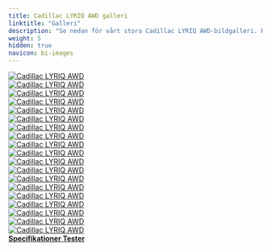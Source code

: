 ```yaml
---
title: Cadillac LYRIQ AWD galleri
linktitle: "Galleri"
description: "Se nedan för vårt stora Cadillac LYRIQ AWD-bildgalleri. Klicka på bilderna för högupplösta versioner."
weight: 5
hidden: true
navicon: bi-images
---
```

<!-- markdownlint-disable MD033 -->
<div class="row" id ="my-gallery">
	<div class="pswp-grid-item col-6 col-md-4">
		<a href="https://media.evkx.net/multimedia/models/cadillac/lyriq/lyriq_awd/chargeport_1.jpg"
data-pswp-src="https://media.evkx.net/multimedia/models/cadillac/lyriq/lyriq_awd/chargeport_1.jpg"
data-pswp-width="3000"
data-pswp-height="1687" 
target="_blank">
			<img src="https://media.evkx.net/multimedia/models/cadillac/lyriq/lyriq_awd/chargeport_1_xst.jpg" alt="Cadillac LYRIQ AWD" class="img-fluid " />
		</a>
	</div>
	<div class="pswp-grid-item col-6 col-md-4">
		<a href="https://media.evkx.net/multimedia/models/cadillac/lyriq/lyriq_awd/exterior_1.jpg"
data-pswp-src="https://media.evkx.net/multimedia/models/cadillac/lyriq/lyriq_awd/exterior_1.jpg"
data-pswp-width="3000"
data-pswp-height="2249" 
target="_blank">
			<img src="https://media.evkx.net/multimedia/models/cadillac/lyriq/lyriq_awd/exterior_1_xst.jpg" alt="Cadillac LYRIQ AWD" class="img-fluid " />
		</a>
	</div>
	<div class="pswp-grid-item col-6 col-md-4">
		<a href="https://media.evkx.net/multimedia/models/cadillac/lyriq/lyriq_awd/exterior_2.jpg"
data-pswp-src="https://media.evkx.net/multimedia/models/cadillac/lyriq/lyriq_awd/exterior_2.jpg"
data-pswp-width="3000"
data-pswp-height="2249" 
target="_blank">
			<img src="https://media.evkx.net/multimedia/models/cadillac/lyriq/lyriq_awd/exterior_2_xst.jpg" alt="Cadillac LYRIQ AWD" class="img-fluid " />
		</a>
	</div>
	<div class="pswp-grid-item col-6 col-md-4">
		<a href="https://media.evkx.net/multimedia/models/cadillac/lyriq/lyriq_awd/exterior_3.jpg"
data-pswp-src="https://media.evkx.net/multimedia/models/cadillac/lyriq/lyriq_awd/exterior_3.jpg"
data-pswp-width="3000"
data-pswp-height="2000" 
target="_blank">
			<img src="https://media.evkx.net/multimedia/models/cadillac/lyriq/lyriq_awd/exterior_3_xst.jpg" alt="Cadillac LYRIQ AWD" class="img-fluid " />
		</a>
	</div>
	<div class="pswp-grid-item col-6 col-md-4">
		<a href="https://media.evkx.net/multimedia/models/cadillac/lyriq/lyriq_awd/frontseats_1.jpg"
data-pswp-src="https://media.evkx.net/multimedia/models/cadillac/lyriq/lyriq_awd/frontseats_1.jpg"
data-pswp-width="3000"
data-pswp-height="2700" 
target="_blank">
			<img src="https://media.evkx.net/multimedia/models/cadillac/lyriq/lyriq_awd/frontseats_1_xst.jpg" alt="Cadillac LYRIQ AWD" class="img-fluid " />
		</a>
	</div>
	<div class="pswp-grid-item col-6 col-md-4">
		<a href="https://media.evkx.net/multimedia/models/cadillac/lyriq/lyriq_awd/frontseats_2.jpg"
data-pswp-src="https://media.evkx.net/multimedia/models/cadillac/lyriq/lyriq_awd/frontseats_2.jpg"
data-pswp-width="3000"
data-pswp-height="1687" 
target="_blank">
			<img src="https://media.evkx.net/multimedia/models/cadillac/lyriq/lyriq_awd/frontseats_2_xst.jpg" alt="Cadillac LYRIQ AWD" class="img-fluid " />
		</a>
	</div>
	<div class="pswp-grid-item col-6 col-md-4">
		<a href="https://media.evkx.net/multimedia/models/cadillac/lyriq/lyriq_awd/glassroof_1.jpg"
data-pswp-src="https://media.evkx.net/multimedia/models/cadillac/lyriq/lyriq_awd/glassroof_1.jpg"
data-pswp-width="3000"
data-pswp-height="1697" 
target="_blank">
			<img src="https://media.evkx.net/multimedia/models/cadillac/lyriq/lyriq_awd/glassroof_1_xst.jpg" alt="Cadillac LYRIQ AWD" class="img-fluid " />
		</a>
	</div>
	<div class="pswp-grid-item col-6 col-md-4">
		<a href="https://media.evkx.net/multimedia/models/cadillac/lyriq/lyriq_awd/glassroof_2.jpg"
data-pswp-src="https://media.evkx.net/multimedia/models/cadillac/lyriq/lyriq_awd/glassroof_2.jpg"
data-pswp-width="3000"
data-pswp-height="1687" 
target="_blank">
			<img src="https://media.evkx.net/multimedia/models/cadillac/lyriq/lyriq_awd/glassroof_2_xst.jpg" alt="Cadillac LYRIQ AWD" class="img-fluid " />
		</a>
	</div>
	<div class="pswp-grid-item col-6 col-md-4">
		<a href="https://media.evkx.net/multimedia/models/cadillac/lyriq/lyriq_awd/headlights_1.jpg"
data-pswp-src="https://media.evkx.net/multimedia/models/cadillac/lyriq/lyriq_awd/headlights_1.jpg"
data-pswp-width="3000"
data-pswp-height="1973" 
target="_blank">
			<img src="https://media.evkx.net/multimedia/models/cadillac/lyriq/lyriq_awd/headlights_1_xst.jpg" alt="Cadillac LYRIQ AWD" class="img-fluid " />
		</a>
	</div>
	<div class="pswp-grid-item col-6 col-md-4">
		<a href="https://media.evkx.net/multimedia/models/cadillac/lyriq/lyriq_awd/interior_1.jpg"
data-pswp-src="https://media.evkx.net/multimedia/models/cadillac/lyriq/lyriq_awd/interior_1.jpg"
data-pswp-width="3000"
data-pswp-height="1999" 
target="_blank">
			<img src="https://media.evkx.net/multimedia/models/cadillac/lyriq/lyriq_awd/interior_1_xst.jpg" alt="Cadillac LYRIQ AWD" class="img-fluid " />
		</a>
	</div>
	<div class="pswp-grid-item col-6 col-md-4">
		<a href="https://media.evkx.net/multimedia/models/cadillac/lyriq/lyriq_awd/interior_2.jpg"
data-pswp-src="https://media.evkx.net/multimedia/models/cadillac/lyriq/lyriq_awd/interior_2.jpg"
data-pswp-width="3000"
data-pswp-height="2000" 
target="_blank">
			<img src="https://media.evkx.net/multimedia/models/cadillac/lyriq/lyriq_awd/interior_2_xst.jpg" alt="Cadillac LYRIQ AWD" class="img-fluid " />
		</a>
	</div>
	<div class="pswp-grid-item col-6 col-md-4">
		<a href="https://media.evkx.net/multimedia/models/cadillac/lyriq/lyriq_awd/main_1.jpg"
data-pswp-src="https://media.evkx.net/multimedia/models/cadillac/lyriq/lyriq_awd/main_1.jpg"
data-pswp-width="3000"
data-pswp-height="2249" 
target="_blank">
			<img src="https://media.evkx.net/multimedia/models/cadillac/lyriq/lyriq_awd/main_1_xst.jpg" alt="Cadillac LYRIQ AWD" class="img-fluid " />
		</a>
	</div>
	<div class="pswp-grid-item col-6 col-md-4">
		<a href="https://media.evkx.net/multimedia/models/cadillac/lyriq/lyriq_awd/rearlights_1.jpg"
data-pswp-src="https://media.evkx.net/multimedia/models/cadillac/lyriq/lyriq_awd/rearlights_1.jpg"
data-pswp-width="3000"
data-pswp-height="2249" 
target="_blank">
			<img src="https://media.evkx.net/multimedia/models/cadillac/lyriq/lyriq_awd/rearlights_1_xst.jpg" alt="Cadillac LYRIQ AWD" class="img-fluid " />
		</a>
	</div>
	<div class="pswp-grid-item col-6 col-md-4">
		<a href="https://media.evkx.net/multimedia/models/cadillac/lyriq/lyriq_awd/screens_1.jpg"
data-pswp-src="https://media.evkx.net/multimedia/models/cadillac/lyriq/lyriq_awd/screens_1.jpg"
data-pswp-width="3000"
data-pswp-height="2000" 
target="_blank">
			<img src="https://media.evkx.net/multimedia/models/cadillac/lyriq/lyriq_awd/screens_1_xst.jpg" alt="Cadillac LYRIQ AWD" class="img-fluid " />
		</a>
	</div>
	<div class="pswp-grid-item col-6 col-md-4">
		<a href="https://media.evkx.net/multimedia/models/cadillac/lyriq/lyriq_awd/screens_2.jpg"
data-pswp-src="https://media.evkx.net/multimedia/models/cadillac/lyriq/lyriq_awd/screens_2.jpg"
data-pswp-width="3000"
data-pswp-height="2000" 
target="_blank">
			<img src="https://media.evkx.net/multimedia/models/cadillac/lyriq/lyriq_awd/screens_2_xst.jpg" alt="Cadillac LYRIQ AWD" class="img-fluid " />
		</a>
	</div>
	<div class="pswp-grid-item col-6 col-md-4">
		<a href="https://media.evkx.net/multimedia/models/cadillac/lyriq/lyriq_awd/secondrowseats_1.jpg"
data-pswp-src="https://media.evkx.net/multimedia/models/cadillac/lyriq/lyriq_awd/secondrowseats_1.jpg"
data-pswp-width="3000"
data-pswp-height="2249" 
target="_blank">
			<img src="https://media.evkx.net/multimedia/models/cadillac/lyriq/lyriq_awd/secondrowseats_1_xst.jpg" alt="Cadillac LYRIQ AWD" class="img-fluid " />
		</a>
	</div>
	<div class="pswp-grid-item col-6 col-md-4">
		<a href="https://media.evkx.net/multimedia/models/cadillac/lyriq/lyriq_awd/trunk_1.jpg"
data-pswp-src="https://media.evkx.net/multimedia/models/cadillac/lyriq/lyriq_awd/trunk_1.jpg"
data-pswp-width="3000"
data-pswp-height="2000" 
target="_blank">
			<img src="https://media.evkx.net/multimedia/models/cadillac/lyriq/lyriq_awd/trunk_1_xst.jpg" alt="Cadillac LYRIQ AWD" class="img-fluid " />
		</a>
	</div>
	<div class="pswp-grid-item col-6 col-md-4">
		<a href="https://media.evkx.net/multimedia/models/cadillac/lyriq/lyriq_awd/trunk_2.jpg"
data-pswp-src="https://media.evkx.net/multimedia/models/cadillac/lyriq/lyriq_awd/trunk_2.jpg"
data-pswp-width="3000"
data-pswp-height="2000" 
target="_blank">
			<img src="https://media.evkx.net/multimedia/models/cadillac/lyriq/lyriq_awd/trunk_2_xst.jpg" alt="Cadillac LYRIQ AWD" class="img-fluid " />
		</a>
	</div>
	<div class="pswp-grid-item col-6 col-md-4">
		<a href="https://media.evkx.net/multimedia/models/cadillac/lyriq/lyriq_awd/wheels_1.jpg"
data-pswp-src="https://media.evkx.net/multimedia/models/cadillac/lyriq/lyriq_awd/wheels_1.jpg"
data-pswp-width="3000"
data-pswp-height="2000" 
target="_blank">
			<img src="https://media.evkx.net/multimedia/models/cadillac/lyriq/lyriq_awd/wheels_1_xst.jpg" alt="Cadillac LYRIQ AWD" class="img-fluid " />
		</a>
	</div>
</div>
<script type="module">
  import PhotoSwipeLightbox from '/js/photoswipe-lightbox.esm.js';
    const lightbox = new PhotoSwipeLightbox({
       gallery: '#my-gallery',
        children: 'a',
        pswpModule: () => import('/js/photoswipe.esm.js')
    });
lightbox.init();
</script>
<div class="mt-3 mb-3">
<a href="../specifications/" class="text-decoration-none text-black">
<strong><i class="bi-arrow-left"></i> Specifikationer </strong>
</a>
<a href="../reviews/" class="text-decoration-none text-black float-end">
<strong>Tester <i class="bi-arrow-right"></i></strong>
</a>
</div>
